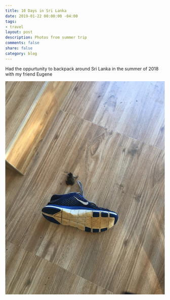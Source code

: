 ```yaml
---
title: 10 Days in Sri Lanka
date: 2019-01-22 00:00:00 -04:00
tags:
- travel
layout: post
description: Photos from summer trip
comments: false
share: false
category: blog
---
```




Had the oppurtunity to backpack around Sri Lanka in the summer of 2018 with my friend Eugene


![](/assets/IMG_3248.jpg)
